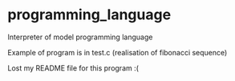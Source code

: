 # programming_language
Interpreter of model programming language

Example of program is in test.c (realisation of fibonacci sequence)

Lost my README file for this program :(
